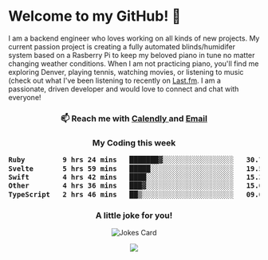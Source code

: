 <h1> Welcome to my GitHub! 👋 </h1>


  I am a backend engineer who loves working on all kinds of new projects. My current passion project is creating a fully automated blinds/humidifer system based on a Rasberry Pi to keep my beloved piano in tune no matter changing weather conditions. When I am not practicing piano, you'll find me exploring Denver, playing tennis, watching movies, or listening to music (check out what I've been listening to recently on [Last.fm](https://www.last.fm/user/mballa000). I am a passionate, driven developer and would love to connect and chat with everyone!

<h3 align = "center"> 📫 Reach me with <a href = "https://calendly.com/msbrandt00/30min"> Calendly </a> and <a href="mailto:msbrandt00@gmail.com">Email</a> 
 </h3>


 
<div align = "center"
[![Anurag's GitHub stats](https://github-readme-stats.vercel.app/api?username=mbrandt00)](https://github.com/anuraghazra/github-readme-stats)
          </div>
<h3 align="center">
  My Coding this week
<!--START_SECTION:waka-->

```txt
Ruby         9 hrs 24 mins   ███████▓░░░░░░░░░░░░░░░░░   30.71 %
Svelte       5 hrs 59 mins   █████░░░░░░░░░░░░░░░░░░░░   19.52 %
Swift        4 hrs 42 mins   ████░░░░░░░░░░░░░░░░░░░░░   15.37 %
Other        4 hrs 36 mins   ███▓░░░░░░░░░░░░░░░░░░░░░   15.03 %
TypeScript   2 hrs 46 mins   ██▒░░░░░░░░░░░░░░░░░░░░░░   09.04 %
```

<!--END_SECTION:waka-->

### A little joke for you!

![Jokes Card](https://readme-jokes.vercel.app/api?hideBorder)

<a href="https://www.linkedin.com/in/mbrandt00/"><img src="https://img.shields.io/badge/linkedin-%230077B5.svg?&style=for-the-badge&logo=linkedin&logoColor=white" /></a>

